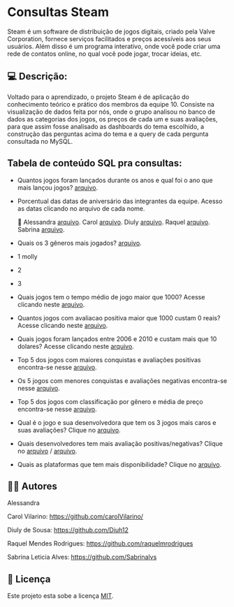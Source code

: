 # Consultas Steam

Steam é um software de distribuição de jogos digitais, criado pela Valve Corporation, fornece serviços facilitados e preços acessíveis aos seus usuários. Além disso é um programa interativo, onde você pode criar uma rede de contatos online, no qual você pode jogar, trocar ideias, etc. 

## 💻 Descrição: 
Voltado para o aprendizado, o projeto Steam é de aplicação do conhecimento teórico e prático dos membros da equipe 10. Consiste na visualização de dados feita por nós, onde o grupo analisou no banco de dados as categorias dos jogos, os preços de cada um e suas avaliações, para que assim fosse analisado as dashboards do tema escolhido, a construção das perguntas acima do tema e a query de cada pergunta consultada no MySQL. 


## Tabela de conteúdo SQL pra consultas:

-  Quantos jogos foram lançados durante os anos e qual foi o ano que mais lançou jogos? [arquivo](https://github.com/CarolVilarino/Steam-DB/blob/b08f96298a4245f299e7709ac59a88ace825a997/Consultas_projetoM3.sql#L7).

- Porcentual das datas de aniversário das integrantes da equipe. Acesso as datas clicando no arquivo de cada nome.

  🔸 Alessandra [arquivo](https://github.com/CarolVilarino/Steam-DB/blob/b08f96298a4245f299e7709ac59a88ace825a997/Consultas_projetoM3.sql#L16).
Carol [arquivo](https://github.com/CarolVilarino/Steam-DB/blob/b08f96298a4245f299e7709ac59a88ace825a997/Consultas_projetoM3.sql#L19).
Diuly [arquivo](https://github.com/CarolVilarino/Steam-DB/blob/b08f96298a4245f299e7709ac59a88ace825a997/Consultas_projetoM3.sql#L22).
Raquel [arquivo](https://github.com/CarolVilarino/Steam-DB/blob/b08f96298a4245f299e7709ac59a88ace825a997/Consultas_projetoM3.sql#L25).
Sabrina [arquivo](https://github.com/CarolVilarino/Steam-DB/blob/b08f96298a4245f299e7709ac59a88ace825a997/Consultas_projetoM3.sql#L28).

- Quais os 3 gêneros mais jogados? [arquivo](https://github.com/CarolVilarino/Steam-DB/blob/b08f96298a4245f299e7709ac59a88ace825a997/Consultas_projetoM3.sql#L36).

- 1 molly
- 2
- 3

- Quais jogos tem o tempo médio de jogo maior que 1000? Acesse clicando neste [arquivo](https://github.com/CarolVilarino/Steam-DB/blob/e65cc0642f460cc8909b56ee7b4b50ca3243b6ff/querys.sql#L3).

- Quantos jogos com avaliacao positiva maior que 1000 custam 0 reais? Acesse clicando neste [arquivo](https://github.com/CarolVilarino/Steam-DB/blob/e65cc0642f460cc8909b56ee7b4b50ca3243b6ff/querys.sql#L7).

-  Quais jogos foram lançados entre 2006 e 2010 e custam mais que 10 dolares? Acesse clicando neste [arquivo](https://github.com/CarolVilarino/Steam-DB/blob/e65cc0642f460cc8909b56ee7b4b50ca3243b6ff/querys.sql#L11).

- Top 5 dos jogos com maiores conquistas e avaliações positivas encontra-se nesse [arquivo](https://github.com/CarolVilarino/Steam-DB/blob/afdc61b5810e11ca2b0777de8187cf82f860a6d8/classificacao.sql#L3).

- Os 5 jogos com menores conquistas e avaliações negativas encontra-se nesse [arquivo](https://github.com/CarolVilarino/Steam-DB/blob/afdc61b5810e11ca2b0777de8187cf82f860a6d8/classificacao.sql#L6).

- Top 5 dos jogos com classificação por gênero e média de preço encontra-se nesse [arquivo](https://github.com/CarolVilarino/Steam-DB/blob/afdc61b5810e11ca2b0777de8187cf82f860a6d8/classificacao.sql#L11).

- Qual é o jogo e sua desenvolvedora que tem os 3 jogos mais caros e suas avaliações? Clique no [arquivo](https://github.com/CarolVilarino/Steam-DB/blob/ba83354f033f4195d95b02d256246dd905e5c6ee/Perguntas-e-consultas-Sabrina.sql#L2).

- Quais desenvolvedores tem mais avaliação positivas/negativas? Clique no [arquivo](https://github.com/CarolVilarino/Steam-DB/blob/ba83354f033f4195d95b02d256246dd905e5c6ee/Perguntas-e-consultas-Sabrina.sql#L5) /
[arquivo](https://github.com/CarolVilarino/Steam-DB/blob/ba83354f033f4195d95b02d256246dd905e5c6ee/Perguntas-e-consultas-Sabrina.sql#L6).

- Quais as plataformas que tem mais disponibilidade? Clique no [arquivo](https://github.com/CarolVilarino/Steam-DB/blob/ba83354f033f4195d95b02d256246dd905e5c6ee/Perguntas-e-consultas-Sabrina.sql#L9).


## 👨‍💻 Autores
Alessandra

Carol Vilarino: https://github.com/carolVilarino/

Diuly de Sousa: https://github.com/Diuh12

Raquel Mendes Rodrigues: https://github.com/raquelmrodrigues

Sabrina Leticia Alves: https://github.com/Sabrinalvs

##  📝 Licença

Este projeto esta sobe a licença [MIT](./LICENSE).
